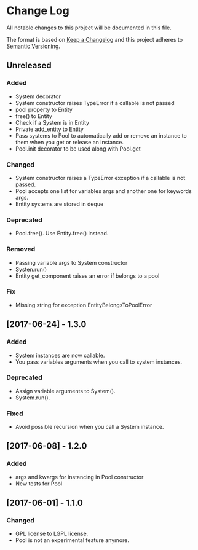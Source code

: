 # Change Log
All notable changes to this project will be documented in this file.

The format is based on [Keep a Changelog](http://keepachangelog.com/)
and this project adheres to [Semantic Versioning](http://semver.org/).

## Unreleased

### Added

- System decorator
- System constructor raises TypeError if a callable is not passed
- pool property to Entity
- free() to Entity
- Check if a System is in Entity
- Private add_entity to Entity 
- Pass systems to Pool to automatically add or remove an instance to them
when you get or release an instance.
- Pool.init decorator to be used along with Pool.get 

### Changed

- System constructor raises a TypeError exception if a callable is not
passed.
- Pool accepts one list for variables args and another one for keywords args.
- Entity systems are stored in deque

### Deprecated

- Pool.free(). Use Entity.free() instead.

### Removed

- Passing variable args to System constructor
- Systen.run()
- Entity get_component raises an error if belongs to a pool

### Fix

- Missing string for exception EntityBelongsToPoolError

## [2017-06-24] - 1.3.0

### Added

- System instances are now callable.
- You pass variables arguments when you call to system instances.

### Deprecated

- Assign variable arguments to System().
- System.run().

### Fixed

- Avoid possible recursion when you call a System instance.

## [2017-06-08] - 1.2.0

### Added

- args and kwargs for instancing in Pool constructor
- New tests for Pool

## [2017-06-01] - 1.1.0

### Changed
- GPL license to LGPL license.
- Pool is not an experimental feature anymore.
